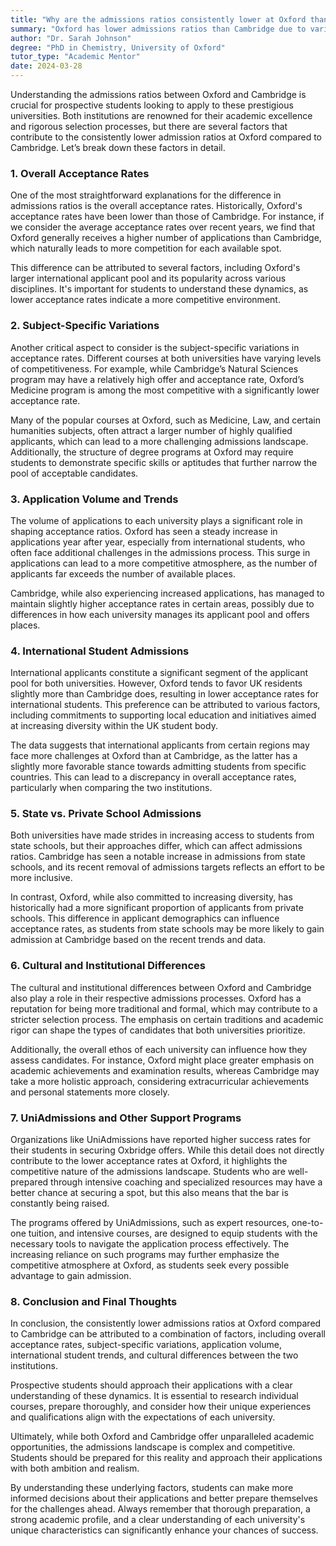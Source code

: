 ```yaml
---
title: "Why are the admissions ratios consistently lower at Oxford than at Cambridge?"
summary: "Oxford has lower admissions ratios than Cambridge due to various factors, including overall acceptance rates and rigorous selection processes."
author: "Dr. Sarah Johnson"
degree: "PhD in Chemistry, University of Oxford"
tutor_type: "Academic Mentor"
date: 2024-03-28
---
```


Understanding the admissions ratios between Oxford and Cambridge is crucial for prospective students looking to apply to these prestigious universities. Both institutions are renowned for their academic excellence and rigorous selection processes, but there are several factors that contribute to the consistently lower admission ratios at Oxford compared to Cambridge. Let’s break down these factors in detail.

### 1. **Overall Acceptance Rates**

One of the most straightforward explanations for the difference in admissions ratios is the overall acceptance rates. Historically, Oxford's acceptance rates have been lower than those of Cambridge. For instance, if we consider the average acceptance rates over recent years, we find that Oxford generally receives a higher number of applications than Cambridge, which naturally leads to more competition for each available spot. 

This difference can be attributed to several factors, including Oxford's larger international applicant pool and its popularity across various disciplines. It's important for students to understand these dynamics, as lower acceptance rates indicate a more competitive environment.

### 2. **Subject-Specific Variations**

Another critical aspect to consider is the subject-specific variations in acceptance rates. Different courses at both universities have varying levels of competitiveness. For example, while Cambridge’s Natural Sciences program may have a relatively high offer and acceptance rate, Oxford’s Medicine program is among the most competitive with a significantly lower acceptance rate.

Many of the popular courses at Oxford, such as Medicine, Law, and certain humanities subjects, often attract a larger number of highly qualified applicants, which can lead to a more challenging admissions landscape. Additionally, the structure of degree programs at Oxford may require students to demonstrate specific skills or aptitudes that further narrow the pool of acceptable candidates.

### 3. **Application Volume and Trends**

The volume of applications to each university plays a significant role in shaping acceptance ratios. Oxford has seen a steady increase in applications year after year, especially from international students, who often face additional challenges in the admissions process. This surge in applications can lead to a more competitive atmosphere, as the number of applicants far exceeds the number of available places.

Cambridge, while also experiencing increased applications, has managed to maintain slightly higher acceptance rates in certain areas, possibly due to differences in how each university manages its applicant pool and offers places. 

### 4. **International Student Admissions**

International applicants constitute a significant segment of the applicant pool for both universities. However, Oxford tends to favor UK residents slightly more than Cambridge does, resulting in lower acceptance rates for international students. This preference can be attributed to various factors, including commitments to supporting local education and initiatives aimed at increasing diversity within the UK student body.

The data suggests that international applicants from certain regions may face more challenges at Oxford than at Cambridge, as the latter has a slightly more favorable stance towards admitting students from specific countries. This can lead to a discrepancy in overall acceptance rates, particularly when comparing the two institutions.

### 5. **State vs. Private School Admissions**

Both universities have made strides in increasing access to students from state schools, but their approaches differ, which can affect admissions ratios. Cambridge has seen a notable increase in admissions from state schools, and its recent removal of admissions targets reflects an effort to be more inclusive. 

In contrast, Oxford, while also committed to increasing diversity, has historically had a more significant proportion of applicants from private schools. This difference in applicant demographics can influence acceptance rates, as students from state schools may be more likely to gain admission at Cambridge based on the recent trends and data.

### 6. **Cultural and Institutional Differences**

The cultural and institutional differences between Oxford and Cambridge also play a role in their respective admissions processes. Oxford has a reputation for being more traditional and formal, which may contribute to a stricter selection process. The emphasis on certain traditions and academic rigor can shape the types of candidates that both universities prioritize.

Additionally, the overall ethos of each university can influence how they assess candidates. For instance, Oxford might place greater emphasis on academic achievements and examination results, whereas Cambridge may take a more holistic approach, considering extracurricular achievements and personal statements more closely.

### 7. **UniAdmissions and Other Support Programs**

Organizations like UniAdmissions have reported higher success rates for their students in securing Oxbridge offers. While this detail does not directly contribute to the lower acceptance rates at Oxford, it highlights the competitive nature of the admissions landscape. Students who are well-prepared through intensive coaching and specialized resources may have a better chance at securing a spot, but this also means that the bar is constantly being raised.

The programs offered by UniAdmissions, such as expert resources, one-to-one tuition, and intensive courses, are designed to equip students with the necessary tools to navigate the application process effectively. The increasing reliance on such programs may further emphasize the competitive atmosphere at Oxford, as students seek every possible advantage to gain admission.

### 8. **Conclusion and Final Thoughts**

In conclusion, the consistently lower admissions ratios at Oxford compared to Cambridge can be attributed to a combination of factors, including overall acceptance rates, subject-specific variations, application volume, international student trends, and cultural differences between the two institutions. 

Prospective students should approach their applications with a clear understanding of these dynamics. It is essential to research individual courses, prepare thoroughly, and consider how their unique experiences and qualifications align with the expectations of each university. 

Ultimately, while both Oxford and Cambridge offer unparalleled academic opportunities, the admissions landscape is complex and competitive. Students should be prepared for this reality and approach their applications with both ambition and realism. 

By understanding these underlying factors, students can make more informed decisions about their applications and better prepare themselves for the challenges ahead. Always remember that thorough preparation, a strong academic profile, and a clear understanding of each university's unique characteristics can significantly enhance your chances of success.
    